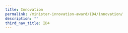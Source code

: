 ```yaml
---
title: Innovation
permalink: /minister-innovation-award/ID4/innovation/
description: ""
third_nav_title: ID4
---
```

